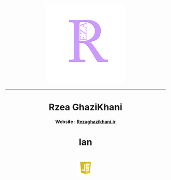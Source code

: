 <div align='center'>
  <img src="./Logo-Reza.png" alt="logo rezaghazikhani" width='250px'/>
  <hr/>
  <h1>Rzea GhaziKhani</h1>
  <h4>Website :‌ <a href="https://rezaghazikhani.ir">Rezaghazikhani.ir<a/></h4>
    <h1>lan<h1/>
      <img src="./js.webp" width='50px'/>
</div>
